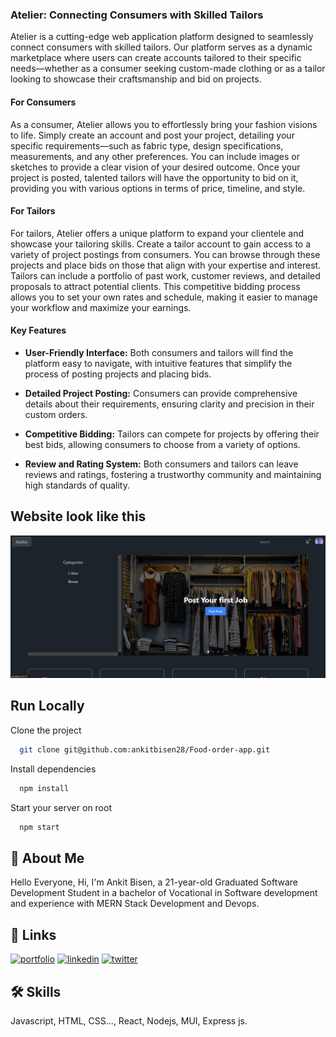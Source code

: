 
### Atelier: Connecting Consumers with Skilled Tailors

Atelier is a cutting-edge web application platform designed to seamlessly connect consumers with skilled tailors. Our platform serves as a dynamic marketplace where users can create accounts tailored to their specific needs—whether as a consumer seeking custom-made clothing or as a tailor looking to showcase their craftsmanship and bid on projects.

#### For Consumers
As a consumer, Atelier allows you to effortlessly bring your fashion visions to life. Simply create an account and post your project, detailing your specific requirements—such as fabric type, design specifications, measurements, and any other preferences. You can include images or sketches to provide a clear vision of your desired outcome. Once your project is posted, talented tailors will have the opportunity to bid on it, providing you with various options in terms of price, timeline, and style.

#### For Tailors
For tailors, Atelier offers a unique platform to expand your clientele and showcase your tailoring skills. Create a tailor account to gain access to a variety of project postings from consumers. You can browse through these projects and place bids on those that align with your expertise and interest. Tailors can include a portfolio of past work, customer reviews, and detailed proposals to attract potential clients. This competitive bidding process allows you to set your own rates and schedule, making it easier to manage your workflow and maximize your earnings.

#### Key Features
- **User-Friendly Interface:** Both consumers and tailors will find the platform easy to navigate, with intuitive features that simplify the process of posting projects and placing bids.
- **Detailed Project Posting:** Consumers can provide comprehensive details about their requirements, ensuring clarity and precision in their custom orders.
- **Competitive Bidding:** Tailors can compete for projects by offering their best bids, allowing consumers to choose from a variety of options.

- **Review and Rating System:** Both consumers and tailors can leave reviews and ratings, fostering a trustworthy community and maintaining high standards of quality.


## Website look like this

![App Screenshot](image.png)


## Run Locally 

Clone the project

```bash
  git clone git@github.com:ankitbisen28/Food-order-app.git
```

Install dependencies

```bash
  npm install
```

Start your server on root

```bash
  npm start
```
## 🚀 About Me
Hello Everyone, 
 Hi, I'm Ankit Bisen, a 21-year-old Graduated Software Development Student in a bachelor of Vocational in Software development and experience with MERN Stack Development and Devops. 


## 🔗 Links
[![portfolio](https://img.shields.io/badge/my_portfolio-000?style=for-the-badge&logo=ko-fi&logoColor=white)](https://ankitbisen.live/)
[![linkedin](https://img.shields.io/badge/linkedin-0A66C2?style=for-the-badge&logo=linkedin&logoColor=white)](https://www.linkedin.com/in/ankitbisen28)
[![twitter](https://img.shields.io/badge/twitter-1DA1F2?style=for-the-badge&logo=twitter&logoColor=white)](https://twitter.com/ankitbisen28)


## 🛠 Skills
Javascript, HTML, CSS..., React, Nodejs, MUI, Express js. 

